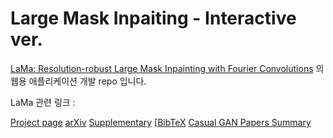 # Large Mask Inpaiting - Interactive ver.

[LaMa: Resolution-robust Large Mask Inpainting with Fourier Convolutions](https://github.com/saic-mdal/lama) 의 웹용 애플리케이션 개발 repo 입니다.

LaMa 관련 링크 : 

[Project page](https://saic-mdal.github.io/lama-project/) [arXiv](https://arxiv.org/abs/2109.07161) [Supplementary](https://ashukha.com/projects/lama_21/lama_supmat_2021.pdf) [[BibTeX](https://senya-ashukha.github.io/projects/lama_21/paper.txt) [Casual GAN Papers Summary](https://www.casualganpapers.com/large-masks-fourier-convolutions-inpainting/LaMa-explained.html)